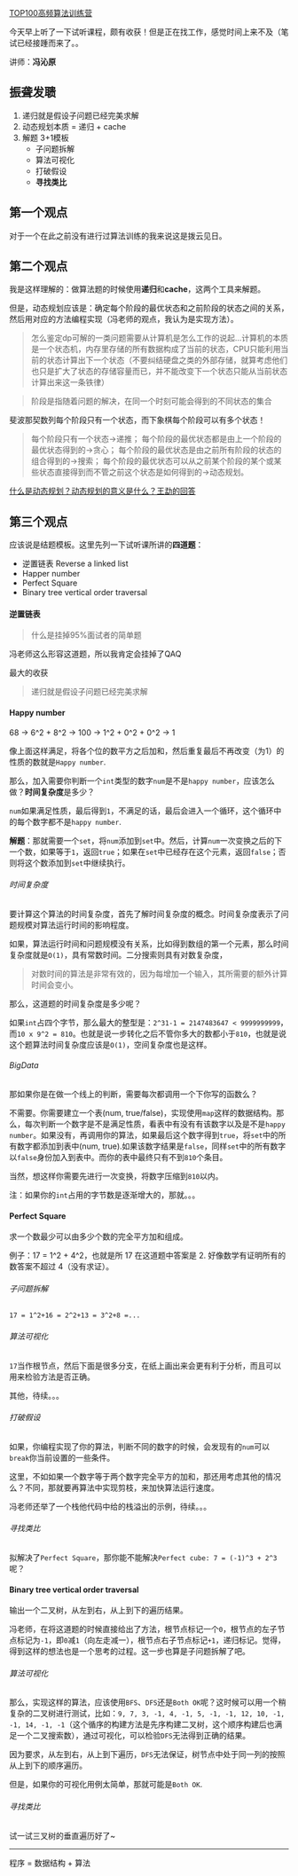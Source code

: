 [TOP100高频算法训练营](https://www.bittiger.io/livecourses/66RhgaqQPgkWfGQcT)

今天早上听了一下试听课程，颇有收获！但是正在找工作，感觉时间上来不及（笔试已经接踵而来了。。

讲师：**冯沁原**

## 振聋发聩

1. 递归就是假设子问题已经完美求解
2. 动态规划本质 = 递归 + cache
3. 解题 3+1模板
    - 子问题拆解
    - 算法可视化
    - 打破假设
    - **寻找类比**

## 第一个观点

对于一个在此之前没有进行过算法训练的我来说这是拨云见日。

## 第二个观点

我是这样理解的：做算法题的时候使用**递归**和**cache**，这两个工具来解题。

但是，动态规划应该是：确定每个阶段的最优状态和之前阶段的状态之间的关系，然后用对应的方法编程实现（冯老师的观点，我认为是实现方法）。

> 怎么鉴定dp可解的一类问题需要从计算机是怎么工作的说起…计算机的本质是一个状态机，内存里存储的所有数据构成了当前的状态，CPU只能利用当前的状态计算出下一个状态（不要纠结硬盘之类的外部存储，就算考虑他们也只是扩大了状态的存储容量而已，并不能改变下一个状态只能从当前状态计算出来这一条铁律）

> 阶段是指随着问题的解决，在同一个时刻可能会得到的不同状态的集合

斐波那契数列每个阶段只有一个状态，而下象棋每个阶段可以有多个状态！

> 每个阶段只有一个状态->递推；
> 每个阶段的最优状态都是由上一个阶段的最优状态得到的->贪心；
> 每个阶段的最优状态是由之前所有阶段的状态的组合得到的->搜索；
> 每个阶段的最优状态可以从之前某个阶段的某个或某些状态直接得到而不管之前这个状态是如何得到的->动态规划。

[什么是动态规划？动态规划的意义是什么？王勐的回答](https://www.zhihu.com/question/23995189/answer/35429905)

## 第三个观点

应该说是结题模板。这里先列一下试听课所讲的**四道题**：

- 逆置链表 Reverse a linked list
- Happer number
- Perfect Square
- Binary tree vertical order traversal

#### 逆置链表

> 什么是挂掉95%面试者的简单题

冯老师这么形容这道题，所以我肯定会挂掉了QAQ

最大的收获

> 递归就是假设子问题已经完美求解

#### Happy number

68 -> 6^2 + 8^2 -> 100 -> 1^2 + 0^2 + 0^2 -> 1

像上面这样满足，将各个位的数平方之后加和，然后重复最后不再改变（为1）的性质的数就是`Happy number`.

那么，加入需要你判断一个`int`类型的数字`num`是不是`happy number`，应该怎么做？**时间复杂度**是多少？

`num`如果满足性质，最后得到`1`，不满足的话，最后会进入一个循环，这个循环中的每个数字都不是`happy number`.

**解题**：那就需要一个`set`，将`num`添加到`set`中。然后，计算`num`一次变换之后的下一个数，如果等于`1`，返回`true`；如果在`set`中已经存在这个元素，返回`false`；否则将这个数添加到`set`中继续执行。

###### 时间复杂度

要计算这个算法的时间复杂度，首先了解时间复杂度的概念。时间复杂度表示了问题规模对算法运行时间的影响程度。

如果，算法运行时间和问题规模没有关系，比如得到数组的第一个元素，那么时间复杂度就是`O(1)`，具有常数时间。二分搜索则具有对数复杂度，

> 对数时间的算法是非常有效的，因为每增加一个输入，其所需要的额外计算时间会变小。

那么，这道题的时间复杂度是多少呢？

如果`int`占四个字节，那么最大的整型是：`2^31-1 = 2147483647 < 9999999999`，而`10 x 9^2 = 810`。也就是说一步转化之后不管你多大的数都小于`810`，也就是说这个题算法时间复杂度应该是`O(1)`，空间复杂度也是这样。

###### BigData

那如果你是在做一个线上的判断，需要每次都调用一个下你写的函数么？

不需要。你需要建立一个表(num, true/false)，实现使用`map`这样的数据结构。那么，每次判断一个数字是不是满足性质，看表中有没有有该数字以及是不是`happy number`。如果没有，再调用你的算法，如果最后这个数字得到`true`，将`set`中的所有数字都添加到表中(num, true).如果该数字结果是`false`，同样`set`中的所有数字以`false`身份加入到表中。而你的表中最终只有不到`810`个条目。

当然，想这样你需要先进行一次变换，将数字压缩到`810`以内。

注：如果你的`int`占用的字节数是逐渐增大的，那就。。。

#### Perfect Square

求一个数最少可以由多少个数的完全平方加和组成。

例子：17 = 1^2 + 4^2，也就是所 17 在这道题中答案是 2. 好像数学有证明所有的数答案不超过 4（没有求证）。

###### 子问题拆解

`17 = 1^2+16 = 2^2+13 = 3^2+8 =...`

###### 算法可视化

`17`当作根节点，然后下面是很多分支，在纸上画出来会更有利于分析，而且可以用来检验方法是否正确。

其他，待续。。。

###### 打破假设

如果，你编程实现了你的算法，判断不同的数字的时候，会发现有的`num`可以`break`你当前设置的一些条件。

这里，不如如果一个数字等于两个数字完全平方的加和，那还用考虑其他的情况么？不同，那就要再算法中实现剪枝，来加快算法运行速度。

冯老师还举了一个栈他代码中给的栈溢出的示例，待续。。。

###### 寻找类比

拟解决了`Perfect Square`，那你能不能解决`Perfect cube: 7 = (-1)^3 + 2^3`呢？

#### Binary tree vertical order traversal

输出一个二叉树，从左到右，从上到下的遍历结果。

冯老师，在将这道题的时候直接给出了方法，根节点标记一个`0`，根节点的左子节点标记为`-1`，即`0`减`1`（向左走减一），根节点右子节点标记`+1`，递归标记。觉得，得到这样的想法也是一个思考的过程。这一步也算是子问题拆解了吧。

###### 算法可视化

那么，实现这样的算法，应该使用`BFS`、`DFS`还是`Both OK`呢？这时候可以用一个稍复杂的二叉树进行测试，比如：`9, 7, 3, -1, 4, -1, 5, -1, -1, 12, 10, -1, -1, 14, -1, -1`（这个循序的构建方法是先序构建二叉树，这个顺序构建后也满足一个二叉搜索数），通过可视化，可以检验`DFS`无法得到正确的结果。

因为要求，从左到右，从上到下遍历，`DFS`无法保证，树节点中处于同一列的按照从上到下的顺序遍历。

但是，如果你的可视化用例太简单，那就可能是`Both OK`.

###### 寻找类比

试一试三叉树的垂直遍历好了~

---

程序 = 数据结构 + 算法
